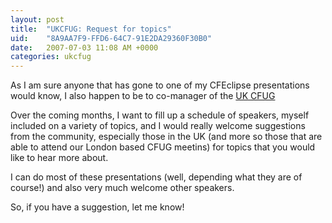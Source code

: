 ```yaml
---
layout: post
title:  "UKCFUG: Request for topics"
uid:	"8A9AA7F9-FFD6-64C7-91E2DA29360F30B0"
date:   2007-07-03 11:08 AM +0000
categories: ukcfug
---
```

As I am sure anyone that has gone to one of my CFEclipse presentations would know, I also happen to be to co-manager of the <a href="http://www.ukcfug.org/">UK CFUG</a>

Over the coming months, I want to fill up a schedule of speakers, myself included  on a variety of topics, and I would really welcome suggestions from the community, especially those in the UK (and more so those that are able to attend our London based CFUG meetins) for topics that you would like to hear more about.

I can do most of these presentations (well, depending what they are of course!) and also very much welcome other speakers. 

So, if you have a suggestion, let me know!